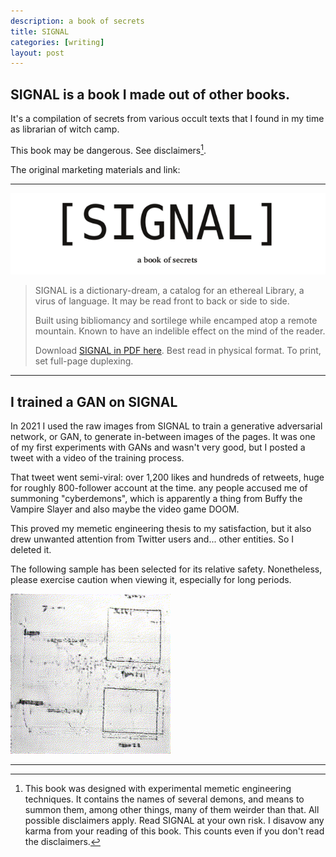 ```yaml
---
description: a book of secrets
title: SIGNAL
categories: [writing]
layout: post
---
```


## SIGNAL is a book I made out of other books.

It's a compilation of secrets from various occult texts that I found in my time as librarian of witch camp.

This book may be dangerous. See disclaimers[^1].

The original marketing materials and link:

---

![](/images/signal-excerpt.png)

>SIGNAL is a dictionary-dream, a catalog for an ethereal Library, a virus of language. It may be read front to back or side to side.
>
>Built using bibliomancy and sortilege while encamped atop a remote mountain. Known to have an indelible effect on the mind of the reader.
>
>Download [SIGNAL in PDF here](https://permafuture.github.io/images/signal-a-book-of-secrets.pdf). Best read in physical format. To print, set full-page duplexing.

---

## I trained a GAN on SIGNAL

In 2021 I used the raw images from SIGNAL to train a generative adversarial network, or GAN, to generate in-between images of the pages. It was one of my first experiments with GANs and wasn't very good, but I posted a tweet with a video of the training process.

That tweet went semi-viral: over 1,200 likes and hundreds of retweets, huge for roughly 800-follower account at the time. any people accused me of summoning "cyberdemons", which is apparently a thing from Buffy the Vampire Slayer and also maybe the video game DOOM.

This proved my memetic engineering thesis to my satisfaction, but it also drew unwanted attention from Twitter users and... other entities. So I deleted it.

The following sample has been selected for its relative safety. Nonetheless, please exercise caution when viewing it, especially for long periods.

![](/images/signal.gif)

---

[^1]:This book was designed with experimental memetic engineering techniques. It contains the names of several demons, and means to summon them, among other things, many of them weirder than that. All possible disclaimers apply. Read SIGNAL at your own risk. I disavow any karma from your reading of this book. This counts even if you don't read the disclaimers.[^2]

[^2]:As every wizard knows, the warnings are always at the back of the book.[^3] 

[^3]:Every surviving wizard, anyway.